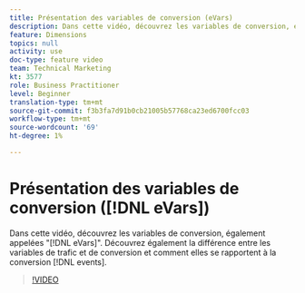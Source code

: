 ```yaml
---
title: Présentation des variables de conversion (eVars)
description: Dans cette vidéo, découvrez les variables de conversion, également appelées "eVars". Découvrez également la différence entre les variables de trafic et de conversion et comment elles se rapportent aux événements de conversion.
feature: Dimensions
topics: null
activity: use
doc-type: feature video
team: Technical Marketing
kt: 3577
role: Business Practitioner
level: Beginner
translation-type: tm+mt
source-git-commit: f3b3fa7d91b0cb21005b57768ca23ed6700fcc03
workflow-type: tm+mt
source-wordcount: '69'
ht-degree: 1%

---
```



# Présentation des variables de conversion ([!DNL eVars])

Dans cette vidéo, découvrez les variables de conversion, également appelées &quot;[!DNL eVars]&quot;. Découvrez également la différence entre les variables de trafic et de conversion et comment elles se rapportent à la conversion [!DNL events].

>[!VIDEO](https://video.tv.adobe.com/v/28759/?quality=12)
